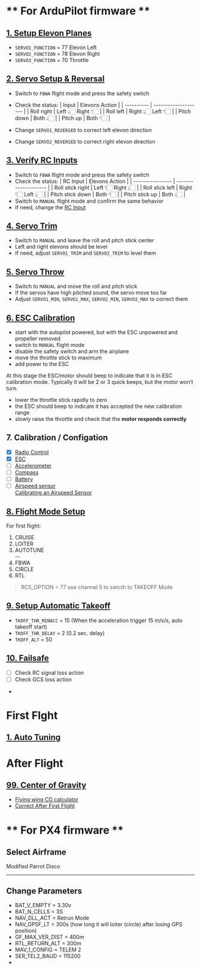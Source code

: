 # ** For ArduPilot firmware ** 
## [1. Setup Elevon Planes](https://ardupilot.org/plane/docs/guide-elevon-plane.html)
- `SERVO1_FUNCTION` = 77 Elevon Left 
- `SERVO2_FUNCTION` = 78 Elevon Right
- `SERVO3_FUNCTION` = 70 Throttle

## [2. Servo Setup & Reversal](https://ardupilot.org/plane/docs/guide-elevon-plane.html#servo-setup-reversal)
 - Switch to `FBWA` flight mode and press the safety switch
 - Check the status:
    | Input      | Elevons Action       |
    | ---------- | -------------------- |
    | Roll right | Left 👆🏻 Right 👇🏻 |
    | Roll left  | Right 👆🏻 Left 👇🏻 |
    | Pitch down | Both 👆🏻            |
    | Pitch up   | Both 👇🏻            |

- Change `SERVO1_REVERSED` to correct left elevon direction
- Change `SERVO2_REVERSED` to correct right elevon direction

## [3. Verify RC Inputs](https://ardupilot.org/plane/docs/guide-elevon-plane.html#verify-rc-inputs)
 - Switch to `FBWA` flight mode and press the safety switch
 - Check the status:
    | RC Input         | Elevons Action       |
    | ---------------- | -------------------- |
    | Roll stick right | Left 👇🏻 Right 👆🏻 |
    | Roll stick left  | Right 👇🏻 Left 👆🏻 |
    | Pitch stick down | Both 👇🏻            |
    | Pitch stick up   | Both 👆🏻            |
- Switch to `MANUAL` flight mode and confirm the same behavior
- If need, change the [RC Input](https://ardupilot.org/plane/docs/rc-throw-trim.html#rc-throw-trim)

## [4. Servo Trim](https://ardupilot.org/plane/docs/guide-elevon-plane.html#servo-trim)
- Switch to `MANUAL` and leave the roll and pitch stick center
- Left and right elevons should be level
- If need, adjust `SERVO1_TRIM` and `SERVO2_TRIM` to level them

## [5. Servo Throw](https://ardupilot.org/plane/docs/guide-elevon-plane.html#servo-throw)
- Switch to `MANUAL` and move the roll and pitch stick
- If the servos have high pitched sound, the servo move too far
- Adjust `SERVO1_MIN`, `SERVO1_MAX`, `SERVO2_MIN`, `SERVO2_MAX` to correct them

## [6. ESC Calibration](https://ardupilot.org/plane/docs/guide-esc-calibration.html#typical-esc-calibration)
- start with the autopilot powered, but with the ESC unpowered and propeller removed
- switch to `MANUAL` flight mode
- disable the safety switch and arm the airplane
- move the throttle stick to maximum
- add power to the ESC

At this stage the ESC/motor should beep to indicate that it is in ESC calibration mode. Typically it will be 2 or 3 quick beeps, but the motor won’t turn.

- lower the throttle stick rapidly to zero
- the ESC should beep to indicate it has accepted the new calibration range
- slowly raise the throttle and check that the **motor responds correctly**

## 7. Calibration / Configation
- [x] [Radio Control](https://ardupilot.org/plane/docs/common-radio-control-calibration.html)
- [x] [ESC](https://ardupilot.org/plane/docs/guide-esc-calibration.html#typical-esc-calibration)
- [ ] [Accelerometer](https://ardupilot.org/plane/docs/common-accelerometer-calibration.html)
- [ ] [Compass](https://ardupilot.org/plane/docs/common-compass-calibration-in-mission-planner.html)
- [ ] [Battery](https://ardupilot.org/plane/docs/common-power-module-configuration-in-mission-planner.html)
- [ ] [Airspeed sensor](https://ardupilot.org/plane/docs/airspeed.html#software-configuration)\
  [Calibrating an Airspeed Sensor](https://ardupilot.org/plane/docs/calibrating-an-airspeed-sensor.html)

## [8. Flight Mode Setup](https://ardupilot.org/plane/docs/flight-modes.html)
For first flight:
1. CRUISE 
2. LOITER
3. AUTOTUNE \
--
4. FBWA
5. CIRCLE
6. RTL

> RC5_OPTION = 77 use channel 5 to swicth to TAKEOFF Mode

## [9. Setup Automatic Takeoff](https://ardupilot.org/plane/docs/automatic-takeoff.html#automatic-takeoff)
- `TKOFF_THR_MINACC` = 15 (When the acceleration trigger 15 m/s/s, auto takeoff start)
- `TKOFF_THR_DELAY` = 2 (0.2 sec. delay)
- `TKOFF_ALT` = 50

## [10. Failsafe](https://ardupilot.org/plane/docs/apms-failsafe-function.html)
- [ ] Check RC signal loss action
- [ ] Check GCS loss action
- 





# First Flght
## [1. Auto Tuning](https://ardupilot.org/plane/docs/automatic-tuning-with-autotune.html#automatic-tuning-with-autotune)


# After Flight
## [99. Center of Gravity](https://ardupilot.org/plane/docs/guide-center-of-gravity.html#guide-center-of-gravity)
- [Flying wing CG calculator](https://fwcg.3dzone.dk/)
- [Correct After First Flight](https://ardupilot.org/plane/docs/guide-center-of-gravity.html#correct-after-first-flight)




# ** For PX4 firmware ** 

## Select Airframe
Modified Parrot Disco

---
## Change Parameters
- BAT_V_EMPTY = 3.30v
- BAT_N_CELLS = 3S
- NAV_DLL_ACT = Retrun Mode
- NAV_GPSF_LT = 300s (how long it will loiter (circle) after losing GPS position)
- GF_MAX_VER_DIST = 400m
- RTL_RETURN_ALT = 300m
- MAV_1_CONFIG = TELEM 2
- SER_TEL2_BAUD = 115200
- 
